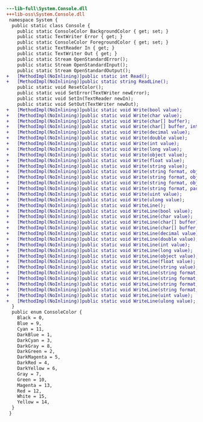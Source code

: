 ﻿```diff
---lib-full\System.Console.dll
+++lib-oss\System.Console.dll
 namespace System {
  public static class Console {
    public static ConsoleColor BackgroundColor { get; set; }
    public static TextWriter Error { get; }
    public static ConsoleColor ForegroundColor { get; set; }
    public static TextReader In { get; }
    public static TextWriter Out { get; }
    public static Stream OpenStandardError();
    public static Stream OpenStandardInput();
    public static Stream OpenStandardOutput();
+   [MethodImpl(NoInlining)]public static int Read();
+   [MethodImpl(NoInlining)]public static string ReadLine();
    public static void ResetColor();
    public static void SetError(TextWriter newError);
    public static void SetIn(TextReader newIn);
    public static void SetOut(TextWriter newOut);
+   [MethodImpl(NoInlining)]public static void Write(bool value);
+   [MethodImpl(NoInlining)]public static void Write(char value);
+   [MethodImpl(NoInlining)]public static void Write(char[] buffer);
+   [MethodImpl(NoInlining)]public static void Write(char[] buffer, int index, int count);
+   [MethodImpl(NoInlining)]public static void Write(decimal value);
+   [MethodImpl(NoInlining)]public static void Write(double value);
+   [MethodImpl(NoInlining)]public static void Write(int value);
+   [MethodImpl(NoInlining)]public static void Write(long value);
+   [MethodImpl(NoInlining)]public static void Write(object value);
+   [MethodImpl(NoInlining)]public static void Write(float value);
+   [MethodImpl(NoInlining)]public static void Write(string value);
+   [MethodImpl(NoInlining)]public static void Write(string format, object arg0);
+   [MethodImpl(NoInlining)]public static void Write(string format, object arg0, object arg1);
+   [MethodImpl(NoInlining)]public static void Write(string format, object arg0, object arg1, object arg2);
+   [MethodImpl(NoInlining)]public static void Write(string format, params object[] arg);
+   [MethodImpl(NoInlining)]public static void Write(uint value);
+   [MethodImpl(NoInlining)]public static void Write(ulong value);
+   [MethodImpl(NoInlining)]public static void WriteLine();
+   [MethodImpl(NoInlining)]public static void WriteLine(bool value);
+   [MethodImpl(NoInlining)]public static void WriteLine(char value);
+   [MethodImpl(NoInlining)]public static void WriteLine(char[] buffer);
+   [MethodImpl(NoInlining)]public static void WriteLine(char[] buffer, int index, int count);
+   [MethodImpl(NoInlining)]public static void WriteLine(decimal value);
+   [MethodImpl(NoInlining)]public static void WriteLine(double value);
+   [MethodImpl(NoInlining)]public static void WriteLine(int value);
+   [MethodImpl(NoInlining)]public static void WriteLine(long value);
+   [MethodImpl(NoInlining)]public static void WriteLine(object value);
+   [MethodImpl(NoInlining)]public static void WriteLine(float value);
+   [MethodImpl(NoInlining)]public static void WriteLine(string value);
+   [MethodImpl(NoInlining)]public static void WriteLine(string format, object arg0);
+   [MethodImpl(NoInlining)]public static void WriteLine(string format, object arg0, object arg1);
+   [MethodImpl(NoInlining)]public static void WriteLine(string format, object arg0, object arg1, object arg2);
+   [MethodImpl(NoInlining)]public static void WriteLine(string format, params object[] arg);
+   [MethodImpl(NoInlining)]public static void WriteLine(uint value);
+   [MethodImpl(NoInlining)]public static void WriteLine(ulong value);
  }
  public enum ConsoleColor {
    Black = 0,
    Blue = 9,
    Cyan = 11,
    DarkBlue = 1,
    DarkCyan = 3,
    DarkGray = 8,
    DarkGreen = 2,
    DarkMagenta = 5,
    DarkRed = 4,
    DarkYellow = 6,
    Gray = 7,
    Green = 10,
    Magenta = 13,
    Red = 12,
    White = 15,
    Yellow = 14,
  }
 }
```
